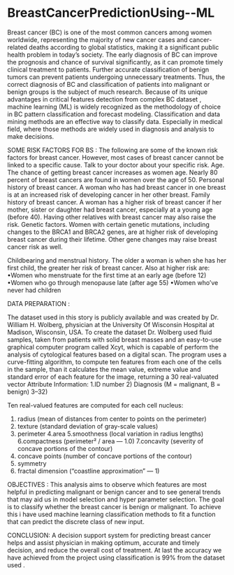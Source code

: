 # BreastCancerPredictionUsing--ML
Breast cancer (BC) is one of the most common cancers among women worldwide, representing the majority of new cancer cases and cancer- related deaths according to global statistics, making it a significant public health problem in today’s society.
The early diagnosis of BC can improve the prognosis and chance of survival significantly, as it can promote timely clinical treatment to patients. Further accurate classification of benign tumors can prevent patients undergoing unnecessary treatments. Thus, the correct diagnosis of BC and classification of patients into malignant or benign groups is the subject of much research. Because of its unique advantages in critical features detection from complex BC dataset , machine learning (ML) is widely recognized as the methodology of choice in BC pattern classification and forecast modeling.
Classification and data mining methods are an effective way to classify data. Especially in medical field, where those methods are widely used in diagnosis and analysis to make decisions.

SOME RISK FACTORS FOR BS :
The following are some of the known risk factors for breast cancer. However, most cases of breast cancer cannot be linked to a specific cause. Talk to your doctor about your specific risk.
Age. The chance of getting breast cancer increases as women age. Nearly 80 percent of breast cancers are found in women over the age of 50.
Personal history of breast cancer. A woman who has had breast cancer in one breast is at an increased risk of developing cancer in her other breast.
Family history of breast cancer. A woman has a higher risk of breast cancer if her mother, sister or daughter had breast cancer, especially at a young age (before 40). Having other relatives with breast cancer may also raise the risk.
Genetic factors. Women with certain genetic mutations, including changes to the BRCA1 and BRCA2 genes, are at higher risk of developing breast cancer during their lifetime. Other gene changes may raise breast cancer risk as well.
 
Childbearing and menstrual history. The older a woman is when she has her first child, the greater her risk of breast cancer. Also at higher risk are:
•Women who menstruate for the first time at an early age (before 12)
•Women who go through menopause late (after age 55)
•Women who’ve never had children

DATA PREPARATION :

The dataset used in this story is publicly available and was created by Dr. William H. Wolberg, physician at the University Of Wisconsin Hospital at Madison, Wisconsin, USA. To create the dataset Dr. Wolberg used fluid samples, taken from patients with solid breast masses and an easy-to-use graphical computer program called Xcyt, which is capable of perform the analysis of cytological features based on a digital scan. The program uses a curve-fitting algorithm, to compute ten features from each one of the cells in the sample, than it calculates the mean value, extreme value and standard error of each feature for the image, returning a 30 real-valuated vector
Attribute Information:
1.ID number 2) Diagnosis (M = malignant, B = benign) 3–32)
 
Ten real-valued features are computed for each cell nucleus:
1.	radius (mean of distances from center to points on the perimeter)
2.	texture (standard deviation of gray-scale values)
3.	perimeter 4.area
5.smoothness (local variation in radius lengths) 6.compactness (perimeter² / area — 1.0) 7.concavity (severity of concave portions of the contour)
8.	concave points (number of concave portions of the contour)
9.	symmetry
10.	fractal dimension (“coastline approximation”
— 1)

OBJECTIVES :
This analysis aims to observe which features are most helpful in predicting malignant or benign cancer and to see general trends that may aid us in model selection and hyper parameter selection. The goal is to classify whether the breast cancer is benign or malignant. To achieve this i have used machine learning classification methods to fit a
function that can predict the discrete class of new input.


CONCLUSION:
A decision support system for predicting breast cancer helps and assist physician in making optimum, accurate and timely decision, and reduce the overall cost of treatment. At last the accuracy we have achieved from the project using classification is 99% from the dataset used .

